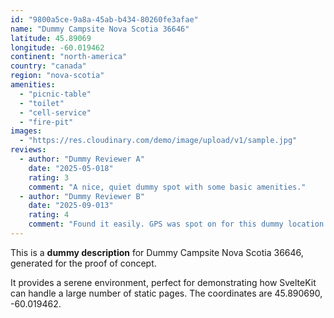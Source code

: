 ```yaml
---
id: "9800a5ce-9a8a-45ab-b434-80260fe3afae"
name: "Dummy Campsite Nova Scotia 36646"
latitude: 45.89069
longitude: -60.019462
continent: "north-america"
country: "canada"
region: "nova-scotia"
amenities:
  - "picnic-table"
  - "toilet"
  - "cell-service"
  - "fire-pit"
images:
  - "https://res.cloudinary.com/demo/image/upload/v1/sample.jpg"
reviews:
  - author: "Dummy Reviewer A"
    date: "2025-05-018"
    rating: 3
    comment: "A nice, quiet dummy spot with some basic amenities."
  - author: "Dummy Reviewer B"
    date: "2025-09-013"
    rating: 4
    comment: "Found it easily. GPS was spot on for this dummy location."
---
```


This is a **dummy description** for Dummy Campsite Nova Scotia 36646, generated for the proof of concept.

It provides a serene environment, perfect for demonstrating how SvelteKit can handle a large number of static pages. The coordinates are 45.890690, -60.019462.
